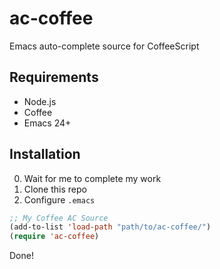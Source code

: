 ac-coffee
=========

Emacs auto-complete source for CoffeeScript

Requirements
--------

* Node.js
* Coffee
* Emacs 24+

Installation
--------

0. Wait for me to complete my work
1. Clone this repo
2. Configure ```.emacs```

```lisp
;; My Coffee AC Source
(add-to-list 'load-path "path/to/ac-coffee/")
(require 'ac-coffee)
```

Done!
